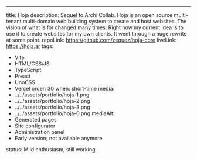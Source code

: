 ---
title: Hoja
description: Sequel to Archi Collab. Hoja is an open source multi-tenant multi-domain web building system to create and host websites. The vision of what is for changed many times. Right now my current idea is to use it to create websites for my own clients. It went through a huge rewrite at some point.
repoLink: https://github.com/zequez/hoja-core
liveLink: https://hoja.ar
tags:
  - Vite
  - HTML/CSS/JS
  - TypeScript
  - Preact
  - UnoCSS
  - Vercel
order: 30
when: short-time
media:
  - ../../assets/portfolio/hoja-1.png
  - ../../assets/portfolio/hoja-2.png
  - ../../assets/portfolio/hoja-3.png
  - ../../assets/portfolio/hoja-0.png
mediaAlt:
  - Generated pages
  - Site configurator
  - Administration panel
  - Early version; not available anymore

status: Mild enthusiasm, still working